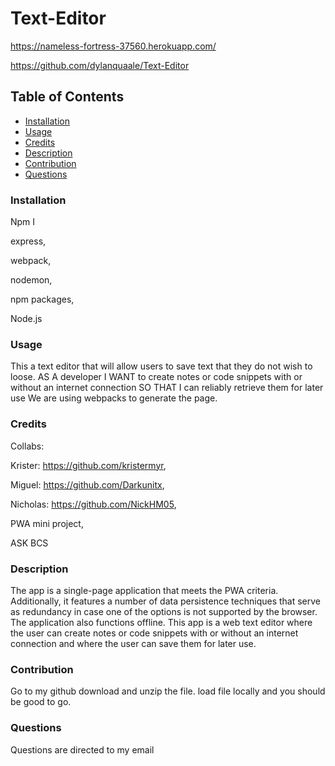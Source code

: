 # Text-Editor

https://nameless-fortress-37560.herokuapp.com/

https://github.com/dylanquaale/Text-Editor

## Table of Contents

- [Installation](#installation)
- [Usage](#usage)
- [Credits](#credits)
- [Description](#bracket-description)
- [Contribution](#contritbution)
- [Questions](#questions)

### Installation
Npm I

express,

webpack,

nodemon,

npm packages,

Node.js

### Usage
This a text editor that will allow users to save text that they do not wish to loose.
AS A developer
I WANT to create notes or code snippets with or without an internet connection
SO THAT I can reliably retrieve them for later use
We are using webpacks to generate the page.
### Credits
Collabs: 

Krister: https://github.com/kristermyr,

Miguel: https://github.com/Darkunitx,

Nicholas: https://github.com/NickHM05,

PWA mini project,

ASK BCS

### Description

The app is a single-page application that meets the PWA criteria. Additionally, it features a number of data persistence techniques that serve as redundancy in case one of the options is not supported by the browser. The application also functions offline. This app is a web text editor where the user can create notes or code snippets with or without an internet connection and where the user can save them for later use.

### Contribution
Go to my github download and unzip the file. load file locally and you should be good to go. 
### Questions
Questions are directed to my email  


